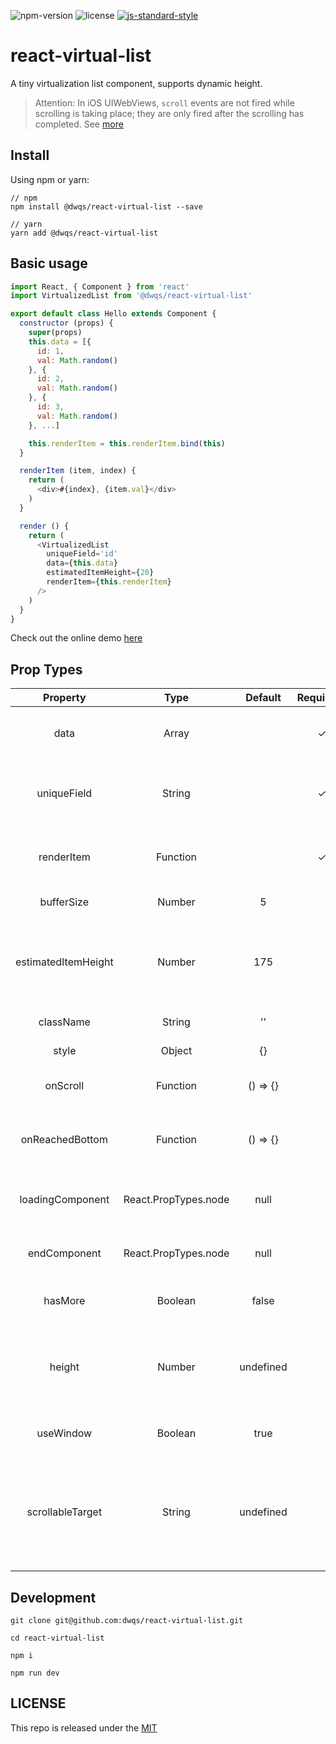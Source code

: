 ![npm-version](https://img.shields.io/npm/v/@dwqs/react-virtual-list.svg?style=for-the-badge) ![license](https://img.shields.io/github/license/dwqs/react-virtual-list.svg?style=for-the-badge) [![js-standard-style](https://img.shields.io/badge/code%20style-standard-brightgreen.svg)](http://standardjs.com)

# react-virtual-list
A tiny virtualization list component, supports dynamic height.

>Attention: In iOS UIWebViews, `scroll` events are not fired while scrolling is taking place; they are only fired after the scrolling has completed. See [more](https://developer.mozilla.org/en-US/docs/Web/Events/scroll#Browser_compatibility)

## Install
Using npm or yarn:

```shell
// npm
npm install @dwqs/react-virtual-list --save

// yarn
yarn add @dwqs/react-virtual-list
```

## Basic usage
```js
import React, { Component } from 'react'
import VirtualizedList from '@dwqs/react-virtual-list'

export default class Hello extends Component {
  constructor (props) {
    super(props)
    this.data = [{
      id: 1,
      val: Math.random()
    }, {
      id: 2,
      val: Math.random()
    }, {
      id: 3,
      val: Math.random()
    }, ...]

    this.renderItem = this.renderItem.bind(this)
  }

  renderItem (item, index) {
    return (
      <div>#{index}, {item.val}</div>
    )
  }

  render () {
    return (
      <VirtualizedList
        uniqueField='id'
        data={this.data}
        estimatedItemHeight={20}
        renderItem={this.renderItem}
      />
    )
  }
}
```

Check out the online demo [here](https://dwqs.github.io/react-virtual-list/)

## Prop Types
|Property|Type|Default|Required?|Description|
|:--:|:--:|:--:|:--:|:--:|
|data|Array||✓|Full array of list object items. Only the visible subset of these will be rendered|
|uniqueField|String||✓|The unique field of every object item, which value is unique. Like id usually is used to the unique field.|
|renderItem|Function||✓|Responsible for rendering an item given its index and itself: `(item, idnex): React.PropTypes.node`|
|bufferSize|Number|5||Buffer size for the visible subset of `data`|
|estimatedItemHeight|Number|175||The estimated height of the list item element, which is used to estimate the total height of the list before all of its items have actually been measured|
|className|String|''||Class names of the wrapper element|
|style|Object|{}||Style of the wrapper element|
|onScroll|Function|() => {}||Callback invoked when scrollTop of the wrapper element is changed|
|onReachedBottom|Function|() => {}||Used to infinite scroll. Callback invoked when scroll to the bottom of the wrapper element to load next page data|
|loadingComponent|React.PropTypes.node|null||Used to infinite scroll. The component will show when loading next page data|
|endComponent|React.PropTypes.node|null||Used to infinite scroll. The component will show when no more data to load|
|hasMore|Boolean|false||Used to infinite scroll. Whether has more data to load|
|height|Number|undefined||Height of the wrapper element. If `useWindow` is `false` and `scrollableTarget` is undefined, the wrapper element will be the scrollable target|
|useWindow|Boolean|true||Whether to set the `window` to scrollable target |
|scrollableTarget|String|undefined||Set the scrollable target, which value is used to `document.getElementById`. `window` is the default scrollable target, so if you want to change it, you need to set `useWindow` to `false` and dont set the `height` prop |

## Development
```shell
git clone git@github.com:dwqs/react-virtual-list.git

cd react-virtual-list

npm i 

npm run dev
```

## LICENSE
This repo is released under the [MIT](http://opensource.org/licenses/MIT)